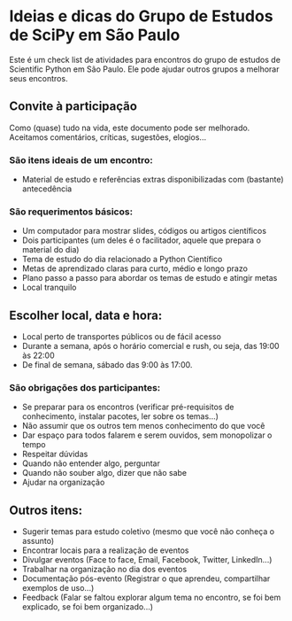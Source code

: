 # Ideias e dicas do Grupo de Estudos de SciPy em São Paulo

Este é um check list de atividades para encontros do grupo de estudos de Scientific Python em São Paulo.
Ele pode ajudar outros grupos a melhorar seus encontros.

## Convite à participação

Como (quase) tudo na vida, este documento pode ser melhorado.
Aceitamos comentários, críticas, sugestões, elogios...
 
### São itens ideais de um encontro:
 * Material de estudo e referências extras disponibilizadas com (bastante) antecedência

### São requerimentos básicos:
 * Um computador para mostrar slides, códigos ou artigos científicos
 * Dois participantes (um deles é o facilitador, aquele que prepara o material do dia)
 * Tema de estudo do dia relacionado a Python Científico
 * Metas de aprendizado claras para curto, médio e longo prazo
 * Plano passo a passo para abordar os temas de estudo e atingir metas
 * Local tranquilo

## Escolher local, data e hora:
 * Local perto de transportes públicos ou de fácil acesso
 * Durante a semana, após o horário comercial e rush, ou seja, das 19:00 às 22:00
 * De final de semana, sábado das 9:00 às 17:00. 
 
### São obrigações dos participantes:
 * Se preparar para os encontros (verificar pré-requisitos de conhecimento, instalar pacotes, ler sobre os temas...)
 * Não assumir que os outros tem menos conhecimento do que você
 * Dar espaço para todos falarem e serem ouvidos, sem monopolizar o tempo
 * Respeitar dúvidas
 * Quando não entender algo, perguntar
 * Quando não souber algo, dizer que não sabe
 * Ajudar na organização

## Outros itens:
 * Sugerir temas para estudo coletivo (mesmo que você não conheça o assunto)
 * Encontrar locais para a realização de eventos 
 * Divulgar eventos (Face to face, Email, Facebook, Twitter, LinkedIn...) 
 * Trabalhar na organização no dia dos eventos
 * Documentação pós-evento (Registrar o que aprendeu, compartilhar exemplos de uso...) 
 * Feedback (Falar se faltou explorar algum tema no encontro, se foi bem explicado, se foi bem organizado...) 


 

